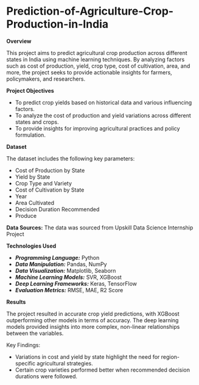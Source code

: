 # Prediction-of-Agriculture-Crop-Production-in-India

**Overview**

This project aims to predict agricultural crop production across different states in India using machine learning techniques. By analyzing factors such as cost of production, yield, crop type, cost of cultivation, area, and more, the project seeks to provide actionable insights for farmers, policymakers, and researchers.

**Project Objectives**

* To predict crop yields based on historical data and various influencing factors.
* To analyze the cost of production and yield variations across different states and crops.
* To provide insights for improving agricultural practices and policy formulation.

**Dataset**

The dataset includes the following key parameters:

* Cost of Production by State
* Yield by State
* Crop Type and Variety
* Cost of Cultivation by State
* Year
* Area Cultivated
* Decision Duration Recommended
* Produce

**Data Sources:** The data was sourced from Upskill Data Science Internship Project 

**Technologies Used**

* ***Programming Language:*** Python
* ***Data Manipulation:*** Pandas, NumPy
* ***Data Visualization:*** Matplotlib, Seaborn
* ***Machine Learning Models:*** SVR, XGBoost
* ***Deep Learning Frameworks:*** Keras, TensorFlow
* ***Evaluation Metrics:*** RMSE, MAE, R2 Score

**Results**

The project resulted in accurate crop yield predictions, with XGBoost outperforming other models in terms of accuracy. The deep learning models provided insights into more complex, non-linear relationships between the variables.

Key Findings:

* Variations in cost and yield by state highlight the need for region-specific agricultural strategies.
* Certain crop varieties performed better when recommended decision durations were followed.
